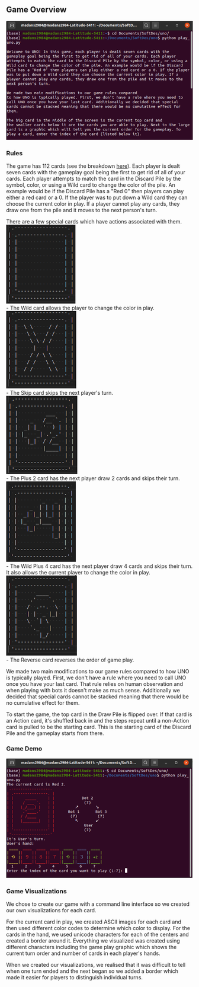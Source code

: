 ## Game Overview

![game_open](website_images/game_welcome.png) 

### Rules

The game has 112 cards (see the breakdown [here](cards.md)). Each player is dealt seven cards with the gameplay goal being the first to get rid of all of your cards. Each player attempts to match the card in the Discard Pile by the symbol, color, or using a Wild card to change the color of the pile. An example would be if the Discard Pile has a "Red 0" then players can play either a red card or a 0. If the player was to put down a Wild card they can choose the current color in play. If a player cannot play any cards, they draw one from the pile and it moves to the next person's turn.

There are a few special cards which have actions associated with them.     
![wild](website_images/wild.png)      
    - The Wild card allows the player to change the color in play.       
![skip](website_images/skip.png)      
    - The Skip card skips the next player's turn.      
![plus2](website_images/plus2.png)     
    - The Plus 2 card has the next player draw 2 cards and skips their turn.     
![plus4](website_images/plus4.png)      
    - The Wild Plus 4 card has the next player draw 4 cards and skips their turn. It also allows the current player to change the color in play.     
![reverse](website_images/reverse.png)      
    - The Reverse card reverses the order of game play.        

We made two main modifications to our game rules compared to how UNO is typically played. First, we don't have a rule where you need to call UNO once you have your last card. That rule relies on human observation and when playing with bots it doesn't make as much sense. Additionally we decided that special cards cannot be stacked meaning that there would be no cumulative effect for them.

To start the game, the top card in the Draw Pile is flipped over. If that card is an Action card, it's shuffled back in and the steps repeat until a non-Action card is pulled to be the starting card. This is the starting card of the Discard Pile and the gameplay starts from there.

### Game Demo
[![DEMO](website_images/game_start.png)](https://youtube.com/shorts/qCfvu-JGcpI?feature=share "UNO DEMO")


### Game Visualizations
We chose to create our game with a command line interface so we created our own visualizations for each card. 

For the current card in play, we created ASCII images for each card and then used different color codes to determine which color to display. For the cards in the hand, we used unicode characters for each of the centers and created a border around it. Everything we visualized was created using different characters including the game play graphic which shows the current turn order and number of cards in each player's hands. 

When we created our visualizations, we realised that it was difficult to tell when one turn ended and the next began so we added a border which made it easier for players to distinguish individual turns.